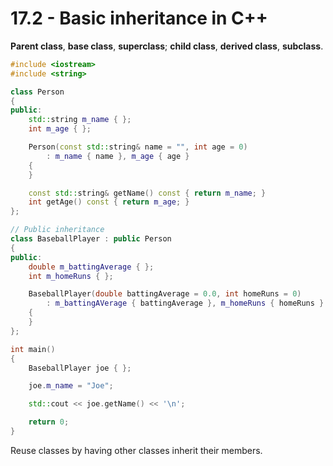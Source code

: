# 17.2 - Basic inheritance in C++

**Parent class**, **base class**, **superclass**; **child class**, **derived class**,
**subclass**.

```c++
#include <iostream>
#include <string>

class Person
{
public:
    std::string m_name { };
    int m_age { };

    Person(const std::string& name = "", int age = 0)
        : m_name { name }, m_age { age }
    {
    }

    const std::string& getName() const { return m_name; }
    int getAge() const { return m_age; }
};

// Public inheritance
class BaseballPlayer : public Person
{
public:
    double m_battingAverage { };
    int m_homeRuns { };

    BaseballPlayer(double battingAverage = 0.0, int homeRuns = 0)
        : m_battingAVerage { battingAverage }, m_homeRuns { homeRuns }
    {
    }
};

int main()
{
    BaseballPlayer joe { };

    joe.m_name = "Joe";

    std::cout << joe.getName() << '\n';

    return 0;
}
```

Reuse classes by having other classes inherit their members.
